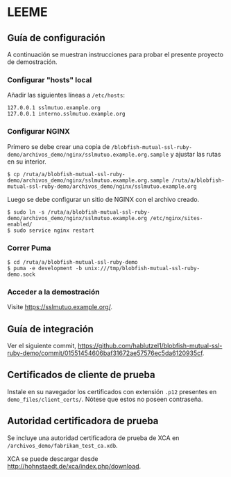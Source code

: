 # LEEME

## Guía de configuración

A continuación se muestran instrucciones para probar el presente proyecto de demostración.

### Configurar "hosts" local

Añadir las siguientes líneas a `/etc/hosts`:

```
127.0.0.1 sslmutuo.example.org
127.0.0.1 interno.sslmutuo.example.org
```

### Configurar NGINX

Primero se debe crear una copia de `/blobfish-mutual-ssl-ruby-demo/archivos_demo/nginx/sslmutuo.example.org.sample` y ajustar las rutas en su interior.

```
$ cp /ruta/a/blobfish-mutual-ssl-ruby-demo/archivos_demo/nginx/sslmutuo.example.org.sample /ruta/a/blobfish-mutual-ssl-ruby-demo/archivos_demo/nginx/sslmutuo.example.org

```

Luego se debe configurar un sitio de NGINX con el archivo creado. 

```
$ sudo ln -s /ruta/a/blobfish-mutual-ssl-ruby-demo/archivos_demo/nginx/sslmutuo.example.org /etc/nginx/sites-enabled/
$ sudo service nginx restart

```

### Correr Puma

```
$ cd /ruta/a/blobfish-mutual-ssl-ruby-demo
$ puma -e development -b unix:///tmp/blobfish-mutual-ssl-ruby-demo.sock
```

### Acceder a la demostración

Visite https://sslmutuo.example.org/.

## Guía de integración

Ver el siguiente commit, https://github.com/hablutzel1/blobfish-mutual-ssl-ruby-demo/commit/01551454606baf31672ae57576ec5da6120935cf.

## Certificados de cliente de prueba

Instale en su navegador los certificados con extensión `.p12` presentes en `demo_files/client_certs/`. Nótese que estos
no poseen contraseña.

## Autoridad certificadora de prueba

Se incluye una autoridad certificadora de prueba de XCA en `/archivos_demo/fabrikam_test_ca.xdb`.

XCA se puede descargar desde http://hohnstaedt.de/xca/index.php/download.

